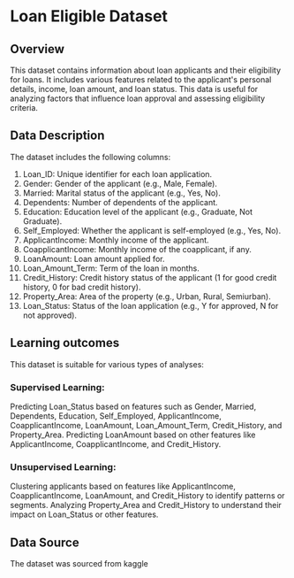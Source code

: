 # Loan Eligible Dataset
## Overview
This dataset contains information about loan applicants and their eligibility for loans. 
It includes various features related to the applicant's personal details, income, loan amount, and loan status. This data is useful for analyzing factors that influence loan approval and assessing eligibility criteria.

## Data Description
The dataset includes the following columns:

1. Loan_ID: Unique identifier for each loan application.
2. Gender: Gender of the applicant (e.g., Male, Female).
3. Married: Marital status of the applicant (e.g., Yes, No).
4. Dependents: Number of dependents of the applicant.
5. Education: Education level of the applicant (e.g., Graduate, Not Graduate).
6. Self_Employed: Whether the applicant is self-employed (e.g., Yes, No).
7. ApplicantIncome: Monthly income of the applicant.
8. CoapplicantIncome: Monthly income of the coapplicant, if any.
9. LoanAmount: Loan amount applied for.
10. Loan_Amount_Term: Term of the loan in months.
11. Credit_History: Credit history status of the applicant (1 for good credit history, 0 for bad credit history).
12. Property_Area: Area of the property (e.g., Urban, Rural, Semiurban).
13. Loan_Status: Status of the loan application (e.g., Y for approved, N for not approved).

## Learning outcomes
This dataset is suitable for various types of analyses:

### Supervised Learning:
Predicting Loan_Status based on features such as Gender, Married, Dependents, Education, Self_Employed, ApplicantIncome, CoapplicantIncome, LoanAmount, Loan_Amount_Term, Credit_History, and Property_Area.
Predicting LoanAmount based on other features like ApplicantIncome, CoapplicantIncome, and Credit_History.
### Unsupervised Learning:
Clustering applicants based on features like ApplicantIncome, CoapplicantIncome, LoanAmount, and Credit_History to identify patterns or segments.
Analyzing Property_Area and Credit_History to understand their impact on Loan_Status or other features.

## Data Source
The dataset was sourced from kaggle
